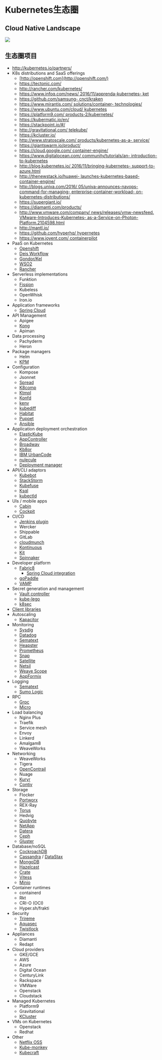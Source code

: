 ﻿# Kubernetes生态圈

## Cloud Native Landscape

![](CloudNativeLandscape.jpg)

## 生态圈项目

* http://kubernetes.io/partners/
* K8s distributions and SaaS offerings
    - [http://openshift.com](http://openshift.com/)
    - https://tectonic.com/
    - http://rancher.com/kubernetes/
    - [https://www.infoq.com/news/
        <wbr>2016/11/apprenda-kubernetes-
        <wbr>ket](https://www.infoq.com/news/2016/11/apprenda-kubernetes-ket)
    - [https://github.com/samsung-
        <wbr>cnct/kraken](https://github.com/samsung-cnct/kraken)
    - [https://www.mirantis.com/
        <wbr>solutions/container-
        <wbr>technologies/](https://www.mirantis.com/solutions/container-technologies/)
    - [https://www.ubuntu.com/cloud/
        <wbr>kubernetes](https://www.ubuntu.com/cloud/kubernetes)
    - [https://platform9.com/
        <wbr>products-2/kubernetes/](https://platform9.com/products-2/kubernetes/)
    - https://kubermatic.io/en/
    - https://stackpoint.io/#/
    - [http://gravitational.com/
        <wbr>telekube/](http://gravitational.com/telekube/)
    - https://kcluster.io/
    - [http://www.stratoscale.com/
        <wbr>products/kubernetes-as-a-
        <wbr>service/](http://www.stratoscale.com/products/kubernetes-as-a-service/)
    - https://giantswarm.io/product/
    - [https://cloud.google.com/
        <wbr>container-engine/](https://cloud.google.com/container-engine/)
    - [https://www.digitalocean.com/
        <wbr>community/tutorials/an-
        <wbr>introduction-to-kubernetes](https://www.digitalocean.com/community/tutorials/an-introduction-to-kubernetes)
    - [http://blog.kubernetes.io/
        <wbr>2016/11/bringing-kubernetes-
        <wbr>support-to-azure.html](http://blog.kubernetes.io/2016/11/bringing-kubernetes-support-to-azure.html)
    - [http://thenewstack.io/huawei-
        <wbr>launches-kubernetes-based-
        <wbr>container-engine/](http://thenewstack.io/huawei-launches-kubernetes-based-container-engine/)
    - [http://blogs.univa.com/2016/
        <wbr>05/univa-announces-navops-
        <wbr>command-for-managing-
        <wbr>enterprise-container-workload-
        <wbr>on-kubernetes-distributions/](http://blogs.univa.com/2016/05/univa-announces-navops-command-for-managing-enterprise-container-workload-on-kubernetes-distributions/)
    - https://supergiant.io/
    - https://diamanti.com/products/
    - [http://www.vmware.com/company/
        <wbr>news/releases/vmw-newsfeed.
        <wbr>VMware-Introduces-Kubernetes-
        <wbr>as-a-Service-on-Photon-
        <wbr>Platform.2104598.html](http://www.vmware.com/company/news/releases/vmw-newsfeed.VMware-Introduces-Kubernetes-as-a-Service-on-Photon-Platform.2104598.html)
    - http://mantl.io/
    - [https://github.com/hyperhq/
        <wbr>hypernetes](https://github.com/hyperhq/hypernetes)
    - [https://www.joyent.com/
        <wbr>containerpilot](https://www.joyent.com/containerpilot)
* PaaS on Kubernetes
    - [Openshift](http://openshift.com/)
    - [Deis Workflow](https://deis.com/workflow/)
    - [Gondor/Kel](http://www.kelproject.com/)
    - [WSO2](http://wso2.com/)
    - [Rancher](http://rancher.com/)
* Serverless implementations
    - Funktion
    - [Fission](https://github.com/platform9/fission)
    - Kubeless
    - OpenWhisk
    - Iron.io
* Application frameworks
    * [Spring Cloud](http://www.nicolaferraro.stfi.re/2016/10/23/hot-reconfiguration-of-microservices-on-kubernetes/)
* API Management
    - Apigee
    - [Kong](https://github.com/Mashape/kong-dist-kubernetes)
    - Apiman
* Data processing
    - Pachyderm
    - Heron
* Package managers
    * Helm
    * [KPM](https://github.com/coreos/kpm)
* Configuration
    - Kompose
    - Jsonnet
    - [Spread](https://redspread.com/)
    - [K8comp](https://github.com/cststack/k8comp)
    - [Ktmpl](https://github.com/InQuicker/ktmpl)
    - [Konfd](https://github.com/kelseyhightower/konfd)
    - [kenv](https://github.com/thisendout/kenv)
    - [kubediff](https://github.com/weaveworks/kubediff)
    - [Habitat](https://www.habitat.sh/docs/container-orchestration/)
    - [Puppet](https://forge.puppet.com/garethr/kubernetes/readme)
    - [Ansible](https://docs.ansible.com/ansible/kubernetes_module.html)
* Application deployment orchestration
    - [ElasticKube](https://elasticbox.com/kubernetes)
    - [AppController](https://github.com/Mirantis/k8s-AppController)
    - [Broadway](https://github.com/namely/broadway)
    - [Kb8or](https://github.com/UKHomeOffice/kb8or)
    - [IBM UrbanCode](https://developer.ibm.com/urbancode/plugin/kubernetes/)
    - [nulecule](https://github.com/projectatomic/nulecule)
    - [Deployment manager](https://cloud.google.com/deployment-manager/)
* API/CLI adaptors
    - [Kubebot](https://blog.harbur.io/introducing-kubebot-a-kubernetes-bot-for-slack/)
    - [StackStorm](https://github.com/StackStorm/st2)
    - [Kubefuse](https://opencredo.com/introducing-kubefuse-file-system-kubernetes/)
    - [Ksql](https://github.com/brendandburns/ksql)
    - [kubectld](https://github.com/rancher/kubectld)
* UIs / mobile apps
    * [Cabin](http://www.skippbox.com/announcing-cabin-the-first-mobile-app-for-kubernetes/)
    * [Cockpit](http://cockpit-project.org/guide/latest/feature-kubernetes.html)
* CI/CD
    * [Jenkins plugin](https://github.com/jenkinsci/kubernetes-pipeline-plugin)
    * Wercker
    * Shippable
    - GitLab
    - [cloudmunch](http://www.cloudmunch.com/continuous-delivery-for-kubernetes/)
    - [Kontinuous](https://github.com/AcalephStorage/kontinuous)
    - [Kit](https://invisionapp.github.io/kit/)
    - [Spinnaker](http://www.spinnaker.io/docs/kubernetes-source-to-prod)
* Developer platform
    * [Fabric8](https://fabric8.io/)
        * [Spring Cloud integration](https://github.com/fabric8io/spring-cloud-kubernetes)
    * [goPaddle](https://www.gopaddle.io/#/)
    * [VAMP](http://vamp.io/)
* Secret generation and management
    * [Vault controller](https://github.com/kelseyhightower/vault-controller)
    * [kube-lego](https://github.com/jetstack/kube-lego)
    * [k8sec](https://github.com/dtan4/k8sec)
* [Client libraries](https://github.com/kubernetes/community/blob/master/contributors/devel/client-libraries.md)
* Autoscaling
    * [Kapacitor](https://www.influxdata.com/kubernetes-monitoring-and-autoscaling-with-telegraf-and-kapacitor/)
* Monitoring
    * [Sysdig](https://www.sysdig.org/)
    * [Datadog](https://www.datadoghq.com/)
    * [Sematext](https://sematext.com/)
    * [Heapster](https://github.com/kubernetes/heapster/)
    * [Prometheus](https://prometheus.io/)
    * [Snap](http://snap.stanford.edu/)
    - [Satellite](https://github.com/gravitational/satellite)
    - [Netsil](http://netsil.com/product/)
    - [Weave Scope](https://github.com/weaveworks/scope)
    - [AppFormix](http://www.appformix.com/solutions/appformix-for-kubernetes/)
* Logging
    * [Sematext](https://sematext.com/)
    * [Sumo Logic](https://github.com/jdumars/sumokube)
* RPC
    * [Grpc](https://github.com/grpc/grpc)
    * [Micro](https://github.com/micro/kubernetes)
* Load balancing
    * Nginx Plus
    * Traefik
    * Service mesh
    * Envoy
    * Linkerd
    * Amalgam8
    * WeaveWorks
* Networking
    * WeaveWorks
    * Tigera
    * [OpenContrail](http://www.opencontrail.org/kubernetes-networking-with-opencontrail/)
    * Nuage
    * [Kuryr](https://github.com/openstack/kuryr-kubernetes)
    * [Contiv](http://contiv.github.io/)
* Storage
    * Flocker
    * [Portworx](https://portworx.com/products/)
    - REX-Ray
    - [Torus](https://coreos.com/blog/torus-distributed-storage-by-coreos.html)
    - Hedvig
    - [Quobyte](https://www.quobyte.com/containers)
    - [NetApp](https://netapp.github.io/blog/2016/05/11/netapp-persistent-storage-in-kubernetes-using-ontap-and-nfs/)
    - [Datera](http://www.storagereview.com/datera_s_elastic_data_fabric_integrates_with_kubernetes)
    - [Ceph](http://ceph.com/planet/bring-persistent-storage-for-your-containers-with-krbd-on-kubernetes/)
    - [Gluster](http://blog.gluster.org/2016/08/coming-soon-dynamic-provisioning-of-glusterfs-volumes-in-kubernetesopenshift/)
* Database/noSQL
    * [CockroachDB](https://www.cockroachlabs.com/docs/orchestrate-cockroachdb-with-kubernetes.html)
    - [Cassandra](http://blog.kubernetes.io/2016/07/thousand-instances-of-cassandra-using-kubernetes-pet-set.html) / [DataStax](http://www.datastax.com/dev/blog/scale-quickly-with-datastax-enterprise-on-google-container-engine)
    - [MongoDB](https://www.mongodb.com/blog/post/running-mongodb-as-a-microservice-with-docker-and-kubernetes)
    - [Hazelcast](https://blog.hazelcast.com/openshift/)
    - [Crate](https://crate.io/a/kubernetes-and-crate/)
    - [Vitess](http://vitess.io/getting-started/)
    - [Minio](https://blog.minio.io/storage-in-paas-minio-and-deis-7f9f604dedf2#.7rr6awv0j)
* Container runtimes
    * containerd
    * Rkt
    * CRI-O (OCI)
    * Hyper.sh/frakti
* Security
    * [Trireme](http://opensourceforu.com/2016/11/trireme-adds-production-scale-security-kubernetes)
    * [Aquasec](http://blog.aquasec.com/security-best-practices-for-kubernetes-deployment)
    * [Twistlock](https://www.twistlock.com/2015/11/10/twistlock-is-now-available-on-google-cloud-platform/)
* Appliances
    * Diamanti
    * Redapt
* Cloud providers
    * GKE/GCE
    * AWS
    * Azure
    * Digital Ocean
    * CenturyLink
    * Rackspace
    * VMWare
    * Openstack
    * Cloudstack
* Managed Kubernetes
    * Platform9
    * Gravitational
    * [KCluster](https://kcluster.io/)
* VMs on Kubernetes
    * Openstack
    * Redhat
* Other
    * [Netflix OSS](http://blog.christianposta.com/microservices/netflix-oss-or-kubernetes-how-about-both/)
    * [Kube-monkey](https://github.com/asobti/kube-monkey)
    * [Kubecraft](https://github.com/stevesloka/kubecraft)

